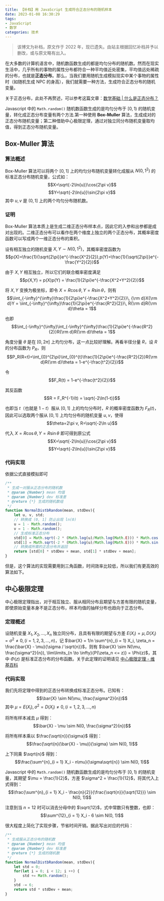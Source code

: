 ```yaml
---
title: 【补档】用 JavaScript 生成符合正态分布的随机样本
date: 2023-01-08 16:30:29
tags: 
- JavaScript
- 数学
categories: 技术
---
```

> 该博文为补档，原文作于 2022 年，现已遗失。由站主根据回忆补档并予以删改，或与原文略有出入。

在大多数的计算机语言中，随机数函数生成的都是均匀分布的随机数。然而在现实生活中，几乎所有的事物的属性分布都符合一种平均值近处密集，平均值远处稀疏的分布，也就是**正态分布**。那么，当我们要用随机生成模拟现实中某个事物的属性时（如随机生成 NPC 的身高），我们就需要一种方法，生成符合正态分布的随机变量。

关于正态分布，此处不再赘述，可以参考这篇文章：[数学基础 | 什么是正态分布？](https://zhuanlan.zhihu.com/p/537208406)

Javascript 中的 `Math.random()` 随机数函数生成的是均匀分布于 $[0, 1)$ 的随机变量，转化成正态分布变量有两个方法.第一种使用 **Box-Muller** 算法，生成成对的正态分布随机变量；第二种借助中心极限定理，通过对独立同分布随机变量取均值，得到正态分布随机变量。

## Box-Muller 算法

### 算法概述
Box-Muller 算法可以将两个 $[0, 1]$ 上的均匀分布随机变量转化成服从 $N(0,1^2)$ 的标准正态分布随机变量，公式如：
$$X=\sqrt{-2\ln{u}}\cos{2\pi v}$$
$$Y=\sqrt{-2\ln{u}}\sin{2\pi v}$$
其中 $u,v$ 是 $(0,1]$ 上的两个均匀分布随机数。

### 证明
Box-Muller 算法本质上是生成二维正态分布样本点，因此它的入参和出参都是成对出现的。二维正态分布可以看作在两个维度上独立的两个正态分布，其概率密度函数可以写成两个一维正态分布的乘积。

设有相互独立的随机变量 $X,Y\sim N(0,1^2)$，其概率密度函数为
$$p(X)=\frac{1}{\sqrt{2\pi}}e^{-\frac{X^2}{2}},p(Y)=\frac{1}{\sqrt{2\pi}}e^{-\frac{Y^2}{2}}$$

由于 $X,Y$ 相互独立，所以它们的联合概率密度满足
$$p(X,Y) = p(X)p(Y) = \frac{1}{2\pi}e^{-\frac{X^2+Y^2}{2}}$$

将 $X,Y$ 变换为极坐标，即令 $X=R\cos\theta,Y=R\sin\theta$，则有
$$\iint_{-\infty}^{\infty}\frac{1}{2\pi}e^{-\frac{X^2+Y^2}{2}}\, {\rm d}X{\rm d}Y = \iint_{-\infty}^{\infty}\frac{1}{2\pi}e^{-\frac{R^2}{2}}\, R{\rm d}R{\rm d}\theta = 1$$

也即
$$\int_{-\infty}^{\infty}\int_{-\infty}^{\infty}\frac{1}{2\pi}e^{-\frac{R^2}{2}}R{\rm d}R{\rm d}\theta = 1$$

角度分量 $\theta$ 是在 $[0,2\pi]$ 上均匀分布，这一点比较好理解。再看半径分量 $R$，设 $R$ 的分布函数为 $P_R$，则
$$P_R(R<t)=\int_{0}^{2\pi}\int_{0}^{t}\frac{1}{2\pi}e^{-\frac{R^2}{2}}R{\rm d}R{\rm d}\theta = 1-e^{-\frac{t^2}{2}}$$

令
$$F_R(t) = 1-e^{-\frac{t^2}{2}}$$

其反函数
$$R = F_R^{-1}(t) = \sqrt{-2\ln(1-t)}$$

也即当 $t$（也就是 $1-t$）服从 $[0,1]$ 上的均匀分布时，$R$ 的概率密度函数为 $F_R(t)$，因此可以选取两个服从 $[0,1]$ 上均匀分布的随机变量 $u,v$，使得
$$\theta=2\pi v, R=\sqrt{-2\ln u}$$

代入 $X=R\cos\theta,Y=R\sin\theta$ 即可得到原公式
$$X=\sqrt{-2\ln{u}}\cos{2\pi v}$$
$$Y=\sqrt{-2\ln{u}}\sin{2\pi v}$$

### 代码实现
依据公式直接模拟即可
```js
/**
 * 生成一对服从正态分布的随机数
 * @param {Number} mean 均值
 * @param {Number} dev 标准差
 * @return {*} 生成的随机数组
 */
function NormalDistbRandom(mean, stdDev){
	let u, v, std;
	// 转换成 (0, 1] 防止出现 ln(0)
	u = 1 - Math.random();
	v = 1 - Math.random();
	// 生成标准正态分布
	std[0] = Math.sqrt(-2 * (Math.log(u)/Math.log(Math.E))) * Math.cos(2 * Math.PI * v);
	std[1] = Math.sqrt(-2 * (Math.log(u)/Math.log(Math.E))) * Math.sin(2 * Math.PI * v);
	// 转换成所需的正态分布并返回
	return [std[0] * stdDev + mean, std[1] * stdDev + mean];
}
```
但是，这个算法的实现需要用到三角函数，时间效率比较低，所以我们有更高效的算法如下。

## 中心极限定理

中心极限定理指出，对于相互独立、服从相同分布且期望与方差有限的随机变量，即使原始变量本身不是正态分布，样本均值的抽样分布也趋向于正态分布。

### 定理概述
设随机变量 $X_1, X_2, ..., X_n$ 独立同分布，且具有有限的期望与方差 $E(X_i) = \mu, D(X_i) = \sigma^{2} \neq 0, (i = 1, 2, 3, ..., n)$，记 $\bar{X} = 1/n \sum^{n}_{i = 1} X_i, \zeta_n = \frac{\bar{X} - \mu}{\sigma / \sqrt{n}}$，则有 $\bar{X} \sim N(\mu, \frac{\sigma^2}{n}), \lim\limits_{n \to \infty}{P(\zeta_n <= z)} = \Phi(z)$，其中 $\Phi(z)$ 是标准正态分布的分布函数。关于此定理的证明请见 [中心极限定理 - 维基百科](https://zh.wikipedia.org/wiki/%E4%B8%AD%E5%BF%83%E6%9E%81%E9%99%90%E5%AE%9A%E7%90%86)

### 代码实现
我们先将定理中得到的正态分布转换成标准正态分布。已知有：
$$\bar{X} \sim N(\mu, \frac{\sigma^2}{n})$$
其中 $\mu = E(X_i), \sigma^{2} = D(X_i) \neq 0, (i = 1, 2, 3, ..., n)$

将所有样本减去 $\mu$ 得到：
$$\bar{X} - \mu \sim N(0, \frac{\sigma^2}{n})$$

将所有样本乘以 $\frac{\sqrt{n}}{\sigma}$ 得到：
$$\frac{\sqrt{n}(\bar{X} - \mu)}{\sigma} \sim N(0, 1)$$

上下同乘 $\sqrt{n}$ 得到：
$$\frac{\sum^{n}_{i = 1} X_i - n\mu}{\sigma\sqrt{n}} \sim N(0, 1)$$

Javascript 中的 `Math.random()` 随机数函数生成的是均匀分布于 $[0, 1)$ 的随机变量，其期望 $\mu = \frac{1}{2}$，方差 $\sigma^2 = \frac{1}{12}$，将其代入上式得到：
$$\frac{\sum^{n}_{i = 1} X_i - \frac{n}{2}}{\frac{\sqrt{n}}{\sqrt{12}}} \sim N(0, 1)$$

注意到当 $n = 12$ 时可以消去分母中的 $\sqrt{12}$，式中常数只有整数，也即：
$$\sum^{12}_{i = 1} X_i - 6 \sim N(0, 1)$$

很大程度上简化了实现步骤，节省时间开销。据此写出对应的代码：
```js
/**
 * 生成服从正态分布的随机数
 * @param {Number} mean 均值
 * @param {Number} dev 标准差
 * @return {*} 生成的随机数
 */
function NormalDistbRandom(mean, stdDev){
	let std = 0;
	for(let i = 0; i < 12; i ++) {
		std += Math.random();
	}
	std -= 6;
	return std * stdDev + mean;
}
```